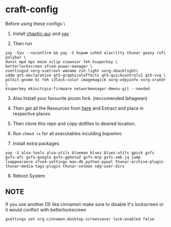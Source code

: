 # craft-config
Before using these configs \
1. Install [chaotic-aur](https://aur.chaotic.cx/) and [yay](https://aur.archlinux.org/yay-git.git)

2. Then run
```
yay -Syu --noconfirm && yay -S bspwm sxhkd alacritty thunar geany rofi polybar \
dunst mpd mpc maim xclip viewnior feh ksuperkey \
betterlockscreen xfce4-power-manager \
xsettingsd xorg-xsetroot wmname zsh light xorg-xbacklight\
sddm qt5-declarative qt5-graphicaleffects qt5-quickcontrols2 qt5-svg \
polkit-gnome bc feh i3lock-color imagemagick xorg-xdpyinfo xorg-xrandr \
ksuperkey mkinitcpio-firmware networkmanager-dmenu-git --needed
```
3. Also Install your favourite picom fork. (reccomended ibhagwan)

4. Then get all the Resources from [here](https://www.opencode.net/uzuto/archcraft-res)
and Extract and place in respective places

5. Then clone this repo and copy dotfiles to desired location.

6. Run ```chmod +x``` for all executables inculding bspwmrc
7. Install extra packages
``` 
yay -S alsa-tools alsa-utils blueman bluez bluez-utils gpick gvfs gvfs-afc gvfs-google gvfs-gphoto2 gvfs-mtp gvfs-smb jq jump lxappearance xfce4-settings man-db python-pywal thunar-archive-plugin thunar-media-tags-plugin thunar-volman xdg-user-dirs 
```
8. Reboot System

## NOTE
If you use another DE like cinnamon make sure to disable it's lockscreen or it would conflict with betterlockscreen
```
gsettings set org.cinnamon.desktop.screensaver lock-enabled false
```
